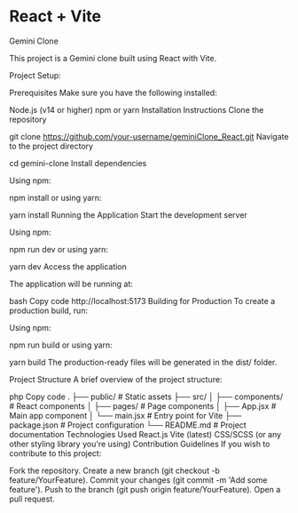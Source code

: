 # React + Vite

Gemini Clone

This project is a Gemini clone built using React with Vite.

Project Setup:

Prerequisites
Make sure you have the following installed:

Node.js (v14 or higher)
npm or yarn
Installation Instructions
Clone the repository

git clone https://github.com/your-username/geminiClone_React.git
Navigate to the project directory

cd gemini-clone
Install dependencies

Using npm:

npm install
or using yarn:


yarn install
Running the Application
Start the development server

Using npm:

npm run dev
or using yarn:

yarn dev
Access the application

The application will be running at:

bash
Copy code
http://localhost:5173
Building for Production
To create a production build, run:

Using npm:

npm run build
or using yarn:

yarn build
The production-ready files will be generated in the dist/ folder.

Project Structure
A brief overview of the project structure:

php
Copy code
.
├── public/               # Static assets
├── src/
│   ├── components/       # React components
│   ├── pages/            # Page components
│   ├── App.jsx           # Main app component
│   └── main.jsx          # Entry point for Vite
├── package.json          # Project configuration
└── README.md             # Project documentation
Technologies Used
React.js
Vite (latest)
CSS/SCSS (or any other styling library you're using)
Contribution Guidelines
If you wish to contribute to this project:

Fork the repository.
Create a new branch (git checkout -b feature/YourFeature).
Commit your changes (git commit -m 'Add some feature').
Push to the branch (git push origin feature/YourFeature).
Open a pull request.
